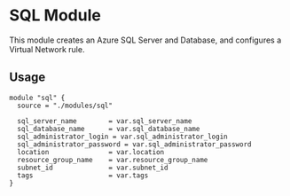 # SQL Module

This module creates an Azure SQL Server and Database, and configures a Virtual Network rule.

## Usage

```hcl
module "sql" {
  source = "./modules/sql"

  sql_server_name        = var.sql_server_name
  sql_database_name      = var.sql_database_name
  sql_administrator_login = var.sql_administrator_login
  sql_administrator_password = var.sql_administrator_password
  location               = var.location
  resource_group_name    = var.resource_group_name
  subnet_id              = var.subnet_id
  tags                   = var.tags
}
